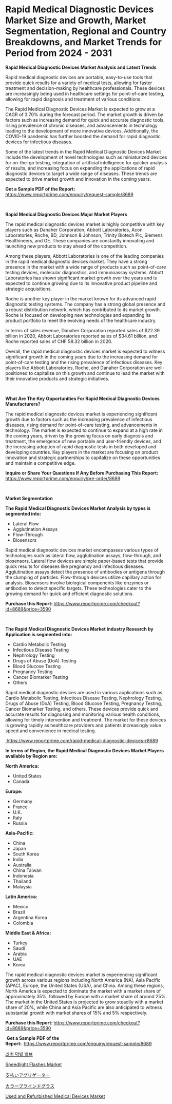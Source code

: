 <p><h1>Rapid Medical Diagnostic Devices Market Size and Growth, Market Segmentation, Regional and Country Breakdowns, and Market Trends for Period from 2024 -  2031</h1></p><p><strong>Rapid Medical Diagnostic Devices Market Analysis and Latest Trends</strong></p>
<p><p>Rapid medical diagnostic devices are portable, easy-to-use tools that provide quick results for a variety of medical tests, allowing for faster treatment and decision-making by healthcare professionals. These devices are increasingly being used in healthcare settings for point-of-care testing, allowing for rapid diagnosis and treatment of various conditions.</p><p>The Rapid Medical Diagnostic Devices Market is expected to grow at a CAGR of 3.70% during the forecast period. The market growth is driven by factors such as increasing demand for quick and accurate diagnostic tools, rising prevalence of chronic diseases, and advancements in technology leading to the development of more innovative devices. Additionally, the COVID-19 pandemic has further boosted the demand for rapid diagnostic devices for infectious diseases.</p><p>Some of the latest trends in the Rapid Medical Diagnostic Devices Market include the development of novel technologies such as miniaturized devices for on-the-go testing, integration of artificial intelligence for quicker analysis of results, and increasing focus on expanding the applications of rapid diagnostic devices to target a wide range of diseases. These trends are expected to drive market growth and innovation in the coming years.</p></p>
<p><strong>Get a Sample PDF of the Report:&nbsp;</strong> <a href="https://www.reportprime.com/enquiry/request-sample/8689">https://www.reportprime.com/enquiry/request-sample/8689</a></p>
<p>&nbsp;</p>
<p><strong>Rapid Medical Diagnostic Devices Major Market Players</strong></p>
<p><p>The rapid medical diagnostic devices market is highly competitive with key players such as Danaher Corporation, Abbott Laboratories, Acon Laboratories, Roche, BD, Johnson & Johnson, Trinity Biotech Plc, Siemens Healthineers, and GE. These companies are constantly innovating and launching new products to stay ahead of the competition.</p><p>Among these players, Abbott Laboratories is one of the leading companies in the rapid medical diagnostic devices market. They have a strong presence in the market with a wide range of products such as point-of-care testing devices, molecular diagnostics, and immunoassay systems. Abbott Laboratories has shown significant market growth over the years and is expected to continue growing due to its innovative product pipeline and strategic acquisitions.</p><p>Roche is another key player in the market known for its advanced rapid diagnostic testing systems. The company has a strong global presence and a robust distribution network, which has contributed to its market growth. Roche is focused on developing new technologies and expanding its product portfolio to meet the evolving needs of the healthcare industry.</p><p>In terms of sales revenue, Danaher Corporation reported sales of $22.39 billion in 2020, Abbott Laboratories reported sales of $34.61 billion, and Roche reported sales of CHF 58.32 billion in 2020.</p><p>Overall, the rapid medical diagnostic devices market is expected to witness significant growth in the coming years due to the increasing demand for point-of-care testing and the rising prevalence of infectious diseases. Key players like Abbott Laboratories, Roche, and Danaher Corporation are well-positioned to capitalize on this growth and continue to lead the market with their innovative products and strategic initiatives.</p></p>
<p>&nbsp;</p>
<p><strong>What Are The Key Opportunities For Rapid Medical Diagnostic Devices Manufacturers?</strong></p>
<p><p>The rapid medical diagnostic devices market is experiencing significant growth due to factors such as the increasing prevalence of infectious diseases, rising demand for point-of-care testing, and advancements in technology. The market is expected to continue to expand at a high rate in the coming years, driven by the growing focus on early diagnosis and treatment, the emergence of new portable and user-friendly devices, and the increasing adoption of rapid diagnostic tests in both developed and developing countries. Key players in the market are focusing on product innovation and strategic partnerships to capitalize on these opportunities and maintain a competitive edge.</p></p>
<p><strong>Inquire or Share Your Questions If Any Before Purchasing This Report:</strong> <a href="https://www.reportprime.com/enquiry/pre-order/8689">https://www.reportprime.com/enquiry/pre-order/8689</a></p>
<p>&nbsp;</p>
<p><strong>Market Segmentation</strong></p>
<p><strong>The Rapid Medical Diagnostic Devices Market Analysis by types is segmented into:</strong></p>
<p><ul><li>Lateral Flow</li><li>Agglutination Assays</li><li>Flow-Through</li><li>Biosensors</li></ul></p>
<p><p>Rapid medical diagnostic devices market encompasses various types of technologies such as lateral flow, agglutination assays, flow-through, and biosensors. Lateral flow devices are simple paper-based tests that provide quick results for diseases like pregnancy and infectious diseases. Agglutination assays detect the presence of antibodies or antigens through the clumping of particles. Flow-through devices utilize capillary action for analysis. Biosensors involve biological components like enzymes or antibodies to detect specific targets. These technologies cater to the growing demand for quick and efficient diagnostic solutions.</p></p>
<p><strong>Purchase this Report:&nbsp;</strong><a href="https://www.reportprime.com/checkout?id=8689&price=3590">https://www.reportprime.com/checkout?id=8689&price=3590</a></p>
<p>&nbsp;</p>
<p><strong>The Rapid Medical Diagnostic Devices Market Industry Research by Application is segmented into:</strong></p>
<p><ul><li>Cardio Metabolic Testing</li><li>Infectious Disease Testing</li><li>Nephrology Testing</li><li>Drugs of Abuse (DoA) Testing</li><li>Blood Glucose Testing</li><li>Pregnancy Testing</li><li>Cancer Biomarker Testing</li><li>Others</li></ul></p>
<p><p>Rapid medical diagnostic devices are used in various applications such as Cardio Metabolic Testing, Infectious Disease Testing, Nephrology Testing, Drugs of Abuse (DoA) Testing, Blood Glucose Testing, Pregnancy Testing, Cancer Biomarker Testing, and others. These devices provide quick and accurate results for diagnosing and monitoring various health conditions, allowing for timely intervention and treatment. The market for these devices is growing rapidly as healthcare providers and patients increasingly value speed and convenience in medical testing.</p></p>
<p><a href="https://www.reportprime.com/rapid-medical-diagnostic-devices-r8689">&nbsp;https://www.reportprime.com/rapid-medical-diagnostic-devices-r8689</a></p>
<p><strong>In terms of Region, the Rapid Medical Diagnostic Devices Market Players available by Region are:</strong></p>
<p>
    <p> <strong> North America: </strong>
        <ul>
            <li>United States</li>
            <li>Canada</li>
        </ul>
        </p> 
    <p> <strong> Europe: </strong>
        <ul>
            <li>Germany</li>
            <li>France</li>
            <li>U.K.</li>
            <li>Italy</li>
            <li>Russia</li>
        </ul>
        </p> 
    <p> <strong> Asia-Pacific: </strong>
        <ul>
            <li>China</li>
            <li>Japan</li>
            <li>South Korea</li>
            <li>India</li>
            <li>Australia</li>
            <li>China Taiwan</li>
            <li>Indonesia</li>
            <li>Thailand</li>
            <li>Malaysia</li>
        </ul>
        </p> 
    <p> <strong> Latin America: </strong>
        <ul>
            <li>Mexico</li>
            <li>Brazil</li>
            <li>Argentina Korea</li>
            <li>Colombia</li>
        </ul>
        </p> 
    <p> <strong> Middle East & Africa: </strong>
        <ul>
            <li>Turkey</li>
            <li>Saudi</li>
            <li>Arabia</li>
            <li>UAE</li>
            <li>Korea</li>
        </ul>
    </p>
    </p>
<p><p>The rapid medical diagnostic devices market is experiencing significant growth across various regions including North America (NA), Asia Pacific (APAC), Europe, the United States (USA), and China. Among these regions, North America is expected to dominate the market with a market share of approximately 35%, followed by Europe with a market share of around 25%. The market in the United States is projected to grow steadily with a market share of 20%, while China and Asia Pacific are also anticipated to witness substantial growth with market shares of 15% and 5% respectively.</p></p>
<p><strong>Purchase this Report: </strong><a href="https://www.reportprime.com/checkout?id=8689&price=3590">https://www.reportprime.com/checkout?id=8689&price=3590</a></p>
<p>&nbsp;<strong>Get a Sample PDF of the Report:&nbsp;&nbsp;</strong><a href="https://www.reportprime.com/enquiry/request-sample/8689">https://www.reportprime.com/enquiry/request-sample/8689</a></p>
<p><strong></strong></p>
<p><p><a href="https://github.com/CliftonFisher9067/Market-Research-Report-List-1/blob/main/667705573253.md">러버 덕빌 밸브</a></p><p><a href="https://issuu.com/reportprime-2/docs/speedlight-flashes-market-size-2030.pptx">Speedlight Flashes Market</a></p><p><a href="https://github.com/mcbeesbxa270/Market-Research-Report-List-2/blob/main/904550077522.md">支払いアグリゲーター</a></p><p><a href="https://github.com/EmoryYundt1935/Market-Research-Report-List-1/blob/main/347543177523.md">カラーブラインドグラス</a></p><p><a href="https://github.com/DeonteStanton2023/Market-Research-Report-List-1/blob/main/used-and-refurbished-medical-devices-market.md">Used and Refurbished Medical Devices Market</a></p></p>